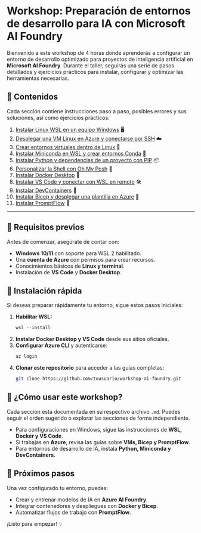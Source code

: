 # Workshop: Preparación de entornos de desarrollo para IA con Microsoft AI Foundry

Bienvenido a este workshop de 4 horas donde aprenderás a configurar un entorno de desarrollo optimizado para proyectos de inteligencia artificial en **Microsoft AI Foundry**. Durante el taller, seguirás una serie de pasos detallados y ejercicios prácticos para instalar, configurar y optimizar las herramientas necesarias.

## 📌 Contenidos
Cada sección contiene instrucciones paso a paso, posibles errores y sus soluciones, así como ejercicios prácticos:

1. [Instalar Linux WSL en un equipo Windows](wsl-install.md) 🖥️
2. [Desplegar una VM Linux en Azure y conectarse por SSH](azure-vm-ssh.md) ☁️
3. [Crear entornos virtuales dentro de Linux](virtual-envs.md) 🔄
4. [Instalar Miniconda en WSL y crear entornos Conda](miniconda-install.md) 🐍
5. [Instalar Python y dependencias de un proyecto con PIP](python-pip.md) 📦
6. [Personalizar la Shell con Oh My Posh](ohmyposh.md) 🎨
7. [Instalar Docker Desktop](docker-install.md) 🐳
8. [Instalar VS Code y conectar con WSL en remoto](vscode-wsl.md) 🛠️
9. [Instalar DevContainers](devcontainers-install.md) 📂
10. [Instalar Bicep y desplegar una plantilla en Azure](bicep-install.md) 📜
11. [Instalar PromptFlow](promptflow-install.md) 🤖

---

## 🏁 Requisitos previos
Antes de comenzar, asegúrate de contar con:
- **Windows 10/11** con soporte para WSL 2 habilitado.
- Una **cuenta de Azure** con permisos para crear recursos.
- Conocimientos básicos de **Linux y terminal**.
- Instalación de **VS Code** y **Docker Desktop**.

## 🔧 Instalación rápida
Si deseas preparar rápidamente tu entorno, sigue estos pasos iniciales:
1. **Habilitar WSL:**
   ```powershell
   wsl --install
   ```
2. **Instalar Docker Desktop y VS Code** desde sus sitios oficiales.
3. **Configurar Azure CLI** y autenticarse:
   ```powershell
   az login
   ```
4. **Clonar este repositorio** para acceder a las guías completas:
   ```bash
   git clone https://github.com/tuusuario/workshop-ai-foundry.git
   ```

## 📖 ¿Cómo usar este workshop?
Cada sección está documentada en su respectivo archivo `.md`. Puedes seguir el orden sugerido o explorar las secciones de forma independiente.

- Para configuraciones en Windows, sigue las instrucciones de **WSL, Docker y VS Code**.
- Si trabajas en **Azure**, revisa las guías sobre **VMs, Bicep y PromptFlow**.
- Para entornos de desarrollo de IA, instala **Python, Miniconda y DevContainers**.

## 🚀 Próximos pasos
Una vez configurado tu entorno, puedes:
- Crear y entrenar modelos de IA en **Azure AI Foundry**.
- Integrar contenedores y despliegues con **Docker y Bicep**.
- Automatizar flujos de trabajo con **PromptFlow**.

¡Listo para empezar! 💡

